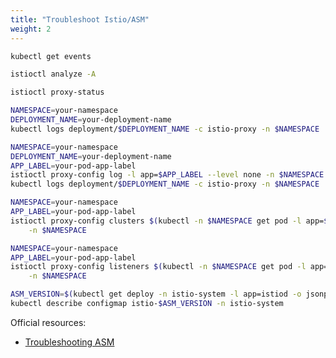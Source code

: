 ```yaml
---
title: "Troubleshoot Istio/ASM"
weight: 2
---
```


```Bash
kubectl get events
```

```Bash
istioctl analyze -A
```

```Bash
istioctl proxy-status
```

```Bash
NAMESPACE=your-namespace
DEPLOYMENT_NAME=your-deployment-name
kubectl logs deployment/$DEPLOYMENT_NAME -c istio-proxy -n $NAMESPACE
```

```Bash
NAMESPACE=your-namespace
DEPLOYMENT_NAME=your-deployment-name
APP_LABEL=your-pod-app-label
istioctl proxy-config log -l app=$APP_LABEL --level none -n $NAMESPACE
kubectl logs deployment/$DEPLOYMENT_NAME -c istio-proxy -n $NAMESPACE
```

```Bash
NAMESPACE=your-namespace
APP_LABEL=your-pod-app-label
istioctl proxy-config clusters $(kubectl -n $NAMESPACE get pod -l app=$APP_LABEL -o jsonpath={.items..metadata.name}) \
    -n $NAMESPACE
```

```Bash
NAMESPACE=your-namespace
APP_LABEL=your-pod-app-label
istioctl proxy-config listeners $(kubectl -n $NAMESPACE get pod -l app=$APP_LABEL -o jsonpath={.items..metadata.name}) \
    -n $NAMESPACE
```

```Bash
ASM_VERSION=$(kubectl get deploy -n istio-system -l app=istiod -o jsonpath={.items[*].metadata.labels.'istio\.io\/rev'}'{"\n"}')
kubectl describe configmap istio-$ASM_VERSION -n istio-system
```

Official resources:
- [Troubleshooting ASM](https://cloud.google.com/service-mesh/docs/troubleshooting/troubleshoot-intro)